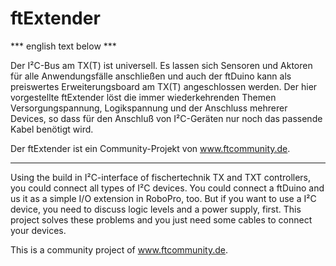 # ftExtender

*** english text below ***

Der I²C-Bus am TX(T) ist universell. Es lassen sich Sensoren und Aktoren für alle Anwendungsfälle anschließen und auch der ftDuino kann als preiswertes Erweiterungsboard am TX(T) angeschlossen werden. Der hier vorgestellte ftExtender löst die immer wiederkehrenden Themen
Versorgungspannung, Logikspannung und der Anschluss mehrerer Devices, so dass für den Anschluß von I²C-Geräten nur noch das passende
Kabel benötigt wird.

Der ftExtender ist ein Community-Projekt von www.ftcommunity.de.

------------------------------------------------------------------------------------------------------------------------------------------

Using the build in I²C-interface of fischertechnik TX and TXT controllers, you could connect all types of I²C devices. You could connect a ftDuino and us it as a simple I/O extension in RoboPro, too. But if you want to use a I²C device, you need to discuss logic levels and a power supply, first. This project solves these problems and you just need some cables to connect your devices.

This is a community project of www.ftcommunity.de. 
